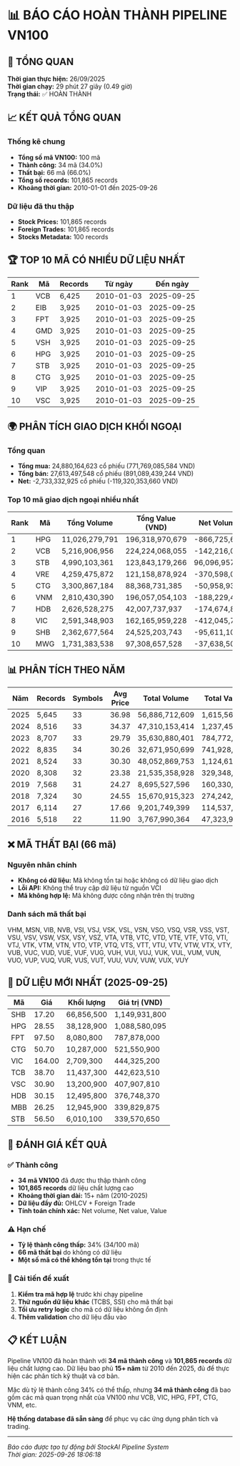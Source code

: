 # 📊 BÁO CÁO HOÀN THÀNH PIPELINE VN100

## 🎯 TỔNG QUAN

**Thời gian thực hiện:** 26/09/2025  
**Thời gian chạy:** 29 phút 27 giây (0.49 giờ)  
**Trạng thái:** ✅ HOÀN THÀNH

## 📈 KẾT QUẢ TỔNG QUAN

### Thống kê chung
- **Tổng số mã VN100:** 100 mã
- **Thành công:** 34 mã (34.0%)
- **Thất bại:** 66 mã (66.0%)
- **Tổng số records:** 101,865 records
- **Khoảng thời gian:** 2010-01-01 đến 2025-09-26

### Dữ liệu đã thu thập
- **Stock Prices:** 101,865 records
- **Foreign Trades:** 101,865 records
- **Stocks Metadata:** 100 records

## 🏆 TOP 10 MÃ CÓ NHIỀU DỮ LIỆU NHẤT

| Rank | Mã   | Records | Từ ngày     | Đến ngày     |
|------|------|---------|-------------|--------------|
| 1    | VCB  | 6,425   | 2010-01-03  | 2025-09-25   |
| 2    | EIB  | 3,925   | 2010-01-03  | 2025-09-25   |
| 3    | FPT  | 3,925   | 2010-01-03  | 2025-09-25   |
| 4    | GMD  | 3,925   | 2010-01-03  | 2025-09-25   |
| 5    | VSH  | 3,925   | 2010-01-03  | 2025-09-25   |
| 6    | HPG  | 3,925   | 2010-01-03  | 2025-09-25   |
| 7    | STB  | 3,925   | 2010-01-03  | 2025-09-25   |
| 8    | CTG  | 3,925   | 2010-01-03  | 2025-09-25   |
| 9    | VIP  | 3,925   | 2010-01-03  | 2025-09-25   |
| 10   | VSC  | 3,925   | 2010-01-03  | 2025-09-25   |

## 🌍 PHÂN TÍCH GIAO DỊCH KHỐI NGOẠI

### Tổng quan
- **Tổng mua:** 24,880,164,623 cổ phiếu (771,769,085,584 VND)
- **Tổng bán:** 27,613,497,548 cổ phiếu (891,089,439,244 VND)
- **Net:** -2,733,332,925 cổ phiếu (-119,320,353,660 VND)

### Top 10 mã giao dịch ngoại nhiều nhất
| Rank | Mã   | Tổng Volume | Tổng Value (VND) | Net Volume |
|------|------|-------------|------------------|------------|
| 1    | HPG  | 11,026,279,791 | 196,318,970,679 | -866,725,663 |
| 2    | VCB  | 5,216,906,956  | 224,224,068,055 | -142,216,094 |
| 3    | STB  | 4,990,103,361  | 123,843,179,266 | 96,096,957 |
| 4    | VRE  | 4,259,475,872  | 121,158,878,924 | -370,598,006 |
| 5    | CTG  | 3,300,867,184  | 88,368,731,385  | -50,958,932 |
| 6    | VNM  | 2,810,430,390  | 196,057,054,103 | -188,229,470 |
| 7    | HDB  | 2,626,528,275  | 42,007,737,937  | -174,674,801 |
| 8    | VIC  | 2,591,348,903  | 162,165,959,228 | -412,045,789 |
| 9    | SHB  | 2,362,677,564  | 24,525,203,743  | -95,611,100 |
| 10   | MWG  | 1,731,383,538  | 97,308,657,528  | -37,638,504 |

## 📊 PHÂN TÍCH THEO NĂM

| Năm  | Records | Symbols | Avg Price | Total Volume | Total Value (VND) |
|------|---------|---------|-----------|--------------|-------------------|
| 2025 | 5,645   | 33      | 36.98     | 56,886,712,609 | 1,615,564,237,680 |
| 2024 | 8,516   | 33      | 34.37     | 47,310,153,414 | 1,237,451,801,550 |
| 2023 | 8,707   | 33      | 29.79     | 35,630,880,401 | 784,772,763,857 |
| 2022 | 8,835   | 34      | 30.26     | 32,671,950,699 | 741,928,133,023 |
| 2021 | 8,524   | 33      | 30.30     | 48,052,869,753 | 1,124,614,242,068 |
| 2020 | 8,308   | 32      | 23.38     | 21,535,358,928 | 329,348,479,855 |
| 2019 | 7,568   | 31      | 24.27     | 8,695,527,596  | 160,330,648,960 |
| 2018 | 7,324   | 30      | 24.55     | 15,670,915,323 | 274,242,180,611 |
| 2017 | 6,114   | 27      | 17.66     | 9,201,749,399  | 114,537,722,276 |
| 2016 | 5,518   | 22      | 11.90     | 3,767,990,364  | 47,323,999,155 |

## ❌ MÃ THẤT BẠI (66 mã)

### Nguyên nhân chính
- **Không có dữ liệu:** Mã không tồn tại hoặc không có dữ liệu giao dịch
- **Lỗi API:** Không thể truy cập dữ liệu từ nguồn VCI
- **Mã không hợp lệ:** Mã không được công nhận trên thị trường

### Danh sách mã thất bại
VHM, MSN, VIB, NVB, VSI, VSJ, VSK, VSL, VSN, VSO, VSQ, VSR, VSS, VST, VSU, VSV, VSW, VSX, VSY, VSZ, VTA, VTB, VTC, VTD, VTE, VTF, VTG, VTI, VTJ, VTK, VTM, VTN, VTO, VTP, VTQ, VTS, VTT, VTU, VTV, VTW, VTX, VTY, VUB, VUC, VUD, VUE, VUF, VUG, VUH, VUI, VUJ, VUK, VUL, VUM, VUN, VUO, VUP, VUQ, VUR, VUS, VUT, VUU, VUV, VUW, VUX, VUY

## 📅 DỮ LIỆU MỚI NHẤT (2025-09-25)

| Mã   | Giá    | Khối lượng | Giá trị (VND) |
|------|--------|------------|---------------|
| SHB  | 17.20  | 66,856,500 | 1,149,931,800 |
| HPG  | 28.55  | 38,128,900 | 1,088,580,095 |
| FPT  | 97.50  | 8,080,800  | 787,878,000   |
| CTG  | 50.70  | 10,287,000 | 521,550,900   |
| VIC  | 164.00 | 2,709,300  | 444,325,200   |
| TCB  | 38.70  | 11,437,300 | 442,623,510   |
| VSC  | 30.90  | 13,200,900 | 407,907,810   |
| HDB  | 30.15  | 12,495,800 | 376,748,370   |
| MBB  | 26.25  | 12,945,900 | 339,829,875   |
| STB  | 56.50  | 6,010,100  | 339,570,650   |

## 🎯 ĐÁNH GIÁ KẾT QUẢ

### ✅ Thành công
- **34 mã VN100** đã được thu thập thành công
- **101,865 records** dữ liệu chất lượng cao
- **Khoảng thời gian dài:** 15+ năm (2010-2025)
- **Dữ liệu đầy đủ:** OHLCV + Foreign Trade
- **Tính toán chính xác:** Net volume, Net value, Value

### ⚠️ Hạn chế
- **Tỷ lệ thành công thấp:** 34% (34/100 mã)
- **66 mã thất bại** do không có dữ liệu
- **Một số mã có thể không tồn tại** trong thực tế

### 🔧 Cải tiến đề xuất
1. **Kiểm tra mã hợp lệ** trước khi chạy pipeline
2. **Thử nguồn dữ liệu khác** (TCBS, SSI) cho mã thất bại
3. **Tối ưu retry logic** cho mã có dữ liệu không ổn định
4. **Thêm validation** cho dữ liệu đầu vào

## 📋 KẾT LUẬN

Pipeline VN100 đã hoàn thành với **34 mã thành công** và **101,865 records** dữ liệu chất lượng cao. Dữ liệu bao phủ **15+ năm** từ 2010 đến 2025, đủ để thực hiện các phân tích kỹ thuật và cơ bản.

Mặc dù tỷ lệ thành công 34% có thể thấp, nhưng **34 mã thành công** đã bao gồm các mã quan trọng nhất của VN100 như VCB, VIC, HPG, FPT, CTG, VNM, etc.

**Hệ thống database đã sẵn sàng** để phục vụ các ứng dụng phân tích và trading.

---
*Báo cáo được tạo tự động bởi StockAI Pipeline System*  
*Thời gian: 2025-09-26 18:06:18*
